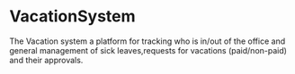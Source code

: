# VacationSystem

The Vacation system a platform for tracking who is in/out of the office and general management of sick leaves,requests for vacations (paid/non-paid) and their approvals.
